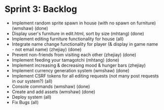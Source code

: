 # Sprint 3: Backlog
* Implement random sprite spawn in house (with no spawn on furniture) (wmshaw) (done)
* Display user's furniture in edit.html, sort by size (mhtang) (done)
* Implement editing furniture functionality for house (all)
* Integrate name change functionality for player (& display in game name - not email name) (zhejiay) (done)
* Prevent non-friends from visiting each other (zhejiay) (done)
* Implement feeding your tamagotchi (mhtang) (done)
* Implement increasing & decreasing mood & hunger bars (zhejiay)
* Implement currency generation system (wmshaw) (done)
* Implement CSRF tokens for all editing requests (not many post requests in our system?) (all)
* Console commands (wmshaw) (done)
* Create and add assets (wmshaw) (done)
* Deploy system (all)
* Fix Bugs (all)